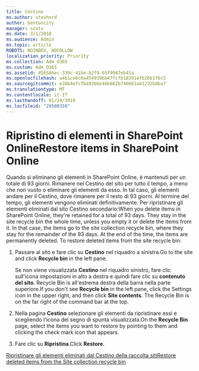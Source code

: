 ```yaml
---
title: Cestino
ms.author: stevhord
author: bentoncity
manager: scotv
ms.date: 3/1/2018
ms.audience: Admin
ms.topic: article
ROBOTS: NOINDEX, NOFOLLOW
localization_priority: Priority
ms.collection: Adm_O365
ms.custom: Adm_O365
ms.assetid: 456586ec-330c-41be-b2f9-65f9947eb41a
ms.openlocfilehash: a4b1ce6c6a454939bb47fcfb183914fb26b1f6c5
ms.sourcegitcommit: e2864efcfb493b6e46b662b746661a61232bdba7
ms.translationtype: MT
ms.contentlocale: it-IT
ms.lasthandoff: 01/24/2019
ms.locfileid: "29500358"
---
```

# <a name="restore-items-in-sharepoint-online"></a><span data-ttu-id="b2ba1-102">Ripristino di elementi in SharePoint Online</span><span class="sxs-lookup"><span data-stu-id="b2ba1-102">Restore items in SharePoint Online</span></span>

<span data-ttu-id="b2ba1-p101">Quando si eliminano gli elementi in SharePoint Online, è mantenuti per un totale di 93 giorni. Rimanere nel Cestino del sito per tutto il tempo, a meno che non vuoto o eliminare gli elementi da esso. In tal caso, gli elementi andare per il Cestino, dove rimanere per il resto di 93 giorni. Al termine del tempo, gli elementi vengono eliminati definitivamente. Per ripristinare gli elementi eliminati dal sito Cestino secondario:</span><span class="sxs-lookup"><span data-stu-id="b2ba1-p101">When you delete items in SharePoint Online, they're retained for a total of 93 days. They stay in the site recycle bin the whole time, unless you empty it or delete the items from it. In that case, the items go to the site collection recycle bin, where they stay for the remainder of the 93 days. At the end of the time, the items are permanently deleted. To restore deleted items from the site recycle bin:</span></span>
  
1. <span data-ttu-id="b2ba1-108">Passare al sito e fare clic su **Cestino** nel riquadro a sinistra.</span><span class="sxs-lookup"><span data-stu-id="b2ba1-108">Go to the site and click **Recycle bin** in the left pane.</span></span> 
    
    <span data-ttu-id="b2ba1-p102">Se non viene visualizzata **Cestino** nel riquadro sinistro, fare clic sull'icona impostazioni in alto a destra e quindi fare clic su **contenuto del sito**. Recycle Bin is all'estrema destra della barra nella parte superiore.</span><span class="sxs-lookup"><span data-stu-id="b2ba1-p102">If you don't see **Recycle bin** in the left pane, click the Settings icon in the upper right, and then click **Site contents**. The Recycle Bin is on the far right of the command bar at the top.</span></span>
    
2. <span data-ttu-id="b2ba1-111">Nella pagina **Cestino** selezionare gli elementi da ripristinare essi e scegliendo l'icona del segno di spunta visualizzata.</span><span class="sxs-lookup"><span data-stu-id="b2ba1-111">On the **Recycle Bin** page, select the items you want to restore by pointing to them and clicking the check mark icon that appears.</span></span> 
    
3. <span data-ttu-id="b2ba1-112">Fare clic su **Ripristina**.</span><span class="sxs-lookup"><span data-stu-id="b2ba1-112">Click **Restore**.</span></span>
    
[<span data-ttu-id="b2ba1-113">Ripristinare gli elementi eliminati dal Cestino della raccolta siti</span><span class="sxs-lookup"><span data-stu-id="b2ba1-113">Restore deleted items from the Site collection recycle bin</span></span>](https://go.microsoft.com/fwlink/?linkid=866439)
  

